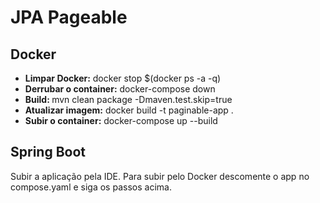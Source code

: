 # JPA Pageable

## Docker
<ul>
    <li><b>Limpar Docker:</b> docker stop $(docker ps -a -q)</li>
    <li><b>Derrubar o container:</b> docker-compose down</li>
    <li><b>Build: </b> mvn clean package -Dmaven.test.skip=true</li>
    <li><b>Atualizar imagem:</b> docker build -t paginable-app .</li>
    <li><b>Subir o container:</b> docker-compose up --build</li>
</ul>

## Spring Boot
Subir a aplicação pela IDE. Para subir pelo Docker descomente o app no compose.yaml e siga os passos acima.

